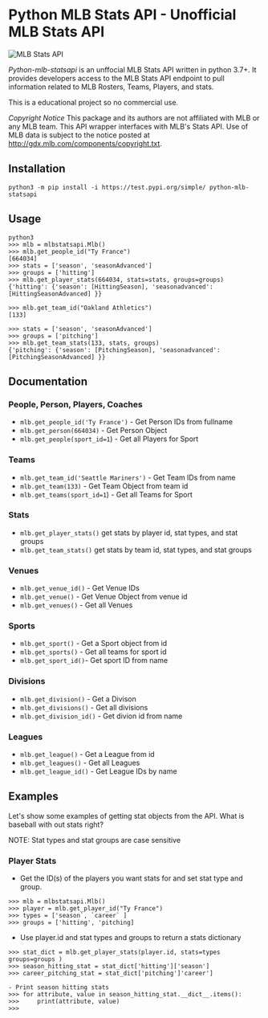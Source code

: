 # Python MLB Stats API - Unofficial MLB Stats API

![MLB Stats API](https://user-images.githubusercontent.com/2068393/203456246-dfdbdf0f-1e43-4329-aaa9-1c4008f9800d.jpg)


*Python-mlb-statsapi* is an unffocial MLB Stats API written in python 3.7+. It provides developers access to the MLB Stats API endpoint to pull information related to MLB Rosters, Teams, Players, and stats. 

This is a educational project so no commercial use. 

*Copyright Notice*
This package and its authors are not affiliated with MLB or any MLB team. This API wrapper interfaces with MLB's Stats API. Use of MLB data is subject to the notice posted at http://gdx.mlb.com/components/copyright.txt.

## Installation
```
python3 -m pip install -i https://test.pypi.org/simple/ python-mlb-statsapi
```
## Usage
```
python3
>>> mlb = mlbstatsapi.Mlb()
>>> mlb.get_people_id("Ty France")
[664034]
>>> stats = ['season', 'seasonAdvanced']
>>> groups = ['hitting']
>>> mlb.get_player_stats(664034, stats=stats, groups=groups)
{'hitting': {'season': [HittingSeason], 'seasonadvanced': [HittingSeasonAdvanced] }}

>>> mlb.get_team_id("Oakland Athletics")
[133]

>>> stats = ['season', 'seasonAdvanced']
>>> groups = ['pitching']
>>> mlb.get_team_stats(133, stats, groups)
{'pitching': {'season': [PitchingSeason], 'seasonadvanced': [PitchingSeasonAdvanced] }}
```


## Documentation

### People, Person, Players, Coaches
* `mlb.get_people_id('Ty France')` - Get Person IDs from fullname
* `mlb.get_person(664034)` - Get Person Object
* `mlb.get_people(sport_id=1`) - Get all Players for Sport
### Teams
* `mlb.get_team_id('Seattle Mariners')` - Get Team IDs from name
* `mlb.get_team(133)` - Get Team Object from team id
* `mlb.get_teams(sport_id=1`) - Get all Teams for Sport
### Stats
* `mlb.get_player_stats()` get stats by player id, stat types, and stat groups
* `mlb.get_team_stats()` get stats by team id, stat types, and stat groups
### Venues
* `mlb.get_venue_id()` - Get Venue IDs
* `mlb.get_venue()` - Get Venue Object from venue id
* `mlb.get_venues()` - Get all Venues
### Sports
* `mlb.get_sport()` - Get a Sport object from id
* `mlb.get_sports()` - Get all teams for sport id
* `mlb.get_sport_id()`- Get sport ID from name
### Divisions
* `mlb.get_division()` - Get a Divison 
* `mlb.get_divisions()` - Get all divisions
* `mlb.get_division_id()` - Get divion id from name
### Leagues
* `mlb.get_league()` - Get a League from id
* `mlb.get_leagues()` - Get all Leagues
* `mlb.get_league_id()` - Get League IDs by name


## Examples

Let's show some examples of getting stat objects from the API. What is baseball with out stats right?

NOTE: Stat types and stat groups are case sensitive
### Player Stats


- Get the ID(s) of the players you want stats for and set stat type and group.
```
>>> mlb = mlbstatsapi.Mlb()
>>> player = mlb.get_player_id("Ty France")
>>> types = ['season`, `career` ]
>>> groups = ['hitting', 'pitching]
```

- Use player.id and stat types and groups to return a stats dictionary
```
>>> stat_dict = mlb.get_player_stats(player.id, stats=types groups=groups )
>>> season_hitting_stat = stat_dict['hitting']['season']
>>> career_pitching_stat = stat_dict['pitching']'career']

- Print season hitting stats
>>> for attribute, value in season_hitting_stat.__dict__.items():
>>>     print(attribute, value)
>>>
```
    
    
    